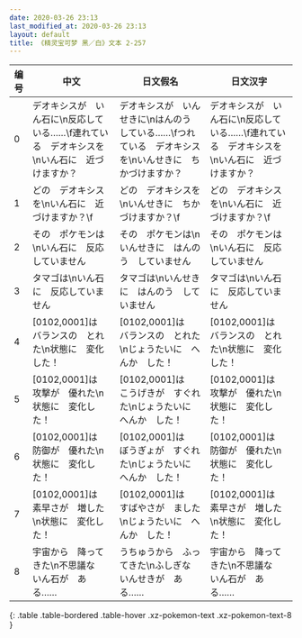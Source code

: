 ```yaml
---
date: 2020-03-26 23:13
last_modified_at: 2020-03-26 23:13
layout: default
title: 《精灵宝可梦 黑／白》文本 2-257
---
```

| 编号 | 中文 | 日文假名 | 日文汉字 |
| ---- | ---- | ---- | --- |
| 0 | デオキシスが　いん石に\n反応している……\f連れている　デオキシスを\nいん石に　近づけますか？ | デオキシスが　いんせきに\nはんのう　している……\fつれている　デオキシスを\nいんせきに　ちかづけますか？ | デオキシスが　いん石に\n反応している……\f連れている　デオキシスを\nいん石に　近づけますか？ |
| 1 | どの　デオキシスを\nいん石に　近づけますか？\f | どの　デオキシスを\nいんせきに　ちかづけますか？\f | どの　デオキシスを\nいん石に　近づけますか？\f |
| 2 | その　ポケモンは\nいん石に　反応していません | その　ポケモンは\nいんせきに　はんのう　していません | その　ポケモンは\nいん石に　反応していません |
| 3 | タマゴは\nいん石に　反応していません | タマゴは\nいんせきに　はんのう　していません | タマゴは\nいん石に　反応していません |
| 4 | [0102,0001]は　バランスの　とれた\n状態に　変化した！ | [0102,0001]は　バランスの　とれた\nじょうたいに　へんか　した！ | [0102,0001]は　バランスの　とれた\n状態に　変化した！ |
| 5 | [0102,0001]は　攻撃が　優れた\n状態に　変化した！ | [0102,0001]は　こうげきが　すぐれた\nじょうたいに　へんか　した！ | [0102,0001]は　攻撃が　優れた\n状態に　変化した！ |
| 6 | [0102,0001]は　防御が　優れた\n状態に　変化した！ | [0102,0001]は　ぼうぎょが　すぐれた\nじょうたいに　へんか　した！ | [0102,0001]は　防御が　優れた\n状態に　変化した！ |
| 7 | [0102,0001]は　素早さが　増した\n状態に　変化した！ | [0102,0001]は　すばやさが　ました\nじょうたいに　へんか　した！ | [0102,0001]は　素早さが　増した\n状態に　変化した！ |
| 8 | 宇宙から　降ってきた\n不思議な　いん石が　ある…… | うちゅうから　ふってきた\nふしぎな　いんせきが　ある…… | 宇宙から　降ってきた\n不思議な　いん石が　ある…… |
{: .table .table-bordered .table-hover .xz-pokemon-text .xz-pokemon-text-8 }